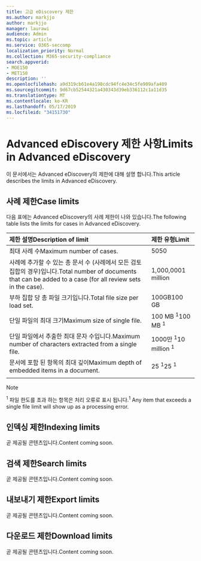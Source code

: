 ```yaml
---
title: 고급 eDiscovery 제한
ms.author: markjjo
author: markjjo
manager: laurawi
audience: Admin
ms.topic: article
ms.service: O365-seccomp
localization_priority: Normal
ms.collection: M365-security-compliance
search.appverid:
- MOE150
- MET150
description: ''
ms.openlocfilehash: a9d319cb61e4a198cdc94fc4e34c5fe909afa409
ms.sourcegitcommit: 9d67cb52544321a430343d39eb336112c1a11d35
ms.translationtype: MT
ms.contentlocale: ko-KR
ms.lasthandoff: 05/17/2019
ms.locfileid: "34151730"
---
```

# <a name="limits-in-advanced-ediscovery"></a><span data-ttu-id="7d3bb-102">Advanced eDiscovery 제한 사항</span><span class="sxs-lookup"><span data-stu-id="7d3bb-102">Limits in Advanced eDiscovery</span></span>

<span data-ttu-id="7d3bb-103">이 문서에서는 Advanced eDiscovery의 제한에 대해 설명 합니다.</span><span class="sxs-lookup"><span data-stu-id="7d3bb-103">This article describes the limits in Advanced eDiscovery.</span></span>

## <a name="case-limits"></a><span data-ttu-id="7d3bb-104">사례 제한</span><span class="sxs-lookup"><span data-stu-id="7d3bb-104">Case limits</span></span>

<span data-ttu-id="7d3bb-105">다음 표에는 Advanced eDiscovery의 사례 제한이 나와 있습니다.</span><span class="sxs-lookup"><span data-stu-id="7d3bb-105">The following table lists the limits for cases in Advanced eDiscovery.</span></span>

|<span data-ttu-id="7d3bb-106">**제한 설명**</span><span class="sxs-lookup"><span data-stu-id="7d3bb-106">**Description of limit**</span></span>|<span data-ttu-id="7d3bb-107">**제한 유형**</span><span class="sxs-lookup"><span data-stu-id="7d3bb-107">**Limit**</span></span>|
  |:-----|:-----|
  |<span data-ttu-id="7d3bb-108">최대 사례 수</span><span class="sxs-lookup"><span data-stu-id="7d3bb-108">Maximum number of cases.</span></span>  <br/> |<span data-ttu-id="7d3bb-109">50</span><span class="sxs-lookup"><span data-stu-id="7d3bb-109">50</span></span>  <br/> |
  |<span data-ttu-id="7d3bb-110">사례에 추가할 수 있는 총 문서 수 (사례에서 모든 검토 집합의 경우)입니다.</span><span class="sxs-lookup"><span data-stu-id="7d3bb-110">Total number of documents that can be added to a case (for all review sets in the case).</span></span>  <br/> |<span data-ttu-id="7d3bb-111">1,000,000</span><span class="sxs-lookup"><span data-stu-id="7d3bb-111">1 million</span></span>  <br/> |
  |<span data-ttu-id="7d3bb-112">부하 집합 당 총 파일 크기입니다.</span><span class="sxs-lookup"><span data-stu-id="7d3bb-112">Total file size per load set.</span></span>  <br/> |<span data-ttu-id="7d3bb-113">100GB</span><span class="sxs-lookup"><span data-stu-id="7d3bb-113">100 GB</span></span>  <br/> |
  |<span data-ttu-id="7d3bb-114">단일 파일의 최대 크기</span><span class="sxs-lookup"><span data-stu-id="7d3bb-114">Maximum size of single file.</span></span>   <br/> |<span data-ttu-id="7d3bb-115">100 MB <sup>1</sup></span><span class="sxs-lookup"><span data-stu-id="7d3bb-115">100 MB <sup>1</sup></span></span> <br/> |
  |<span data-ttu-id="7d3bb-116">단일 파일에서 추출한 최대 문자 수입니다.</span><span class="sxs-lookup"><span data-stu-id="7d3bb-116">Maximum number of characters extracted from a single file.</span></span>  <br/> |<span data-ttu-id="7d3bb-117">1000만 <sup>1</sup></span><span class="sxs-lookup"><span data-stu-id="7d3bb-117">10 million <sup>1</sup></span></span> <br/> |
  |<span data-ttu-id="7d3bb-118">문서에 포함 된 항목의 최대 깊이</span><span class="sxs-lookup"><span data-stu-id="7d3bb-118">Maximum depth of embedded items in a document.</span></span>  <br/> |<span data-ttu-id="7d3bb-119">25 <sup>1</sup></span><span class="sxs-lookup"><span data-stu-id="7d3bb-119">25 <sup>1</sup></span></span> <br/> |
|||
 > [!NOTE]
> <span data-ttu-id="7d3bb-120"><sup>1</sup> 파일 한도를 초과 하는 항목은 처리 오류로 표시 됩니다.</span><span class="sxs-lookup"><span data-stu-id="7d3bb-120"><sup>1</sup> Any item that exceeds a single file limit will show up as a processing error.</span></span> 

## <a name="indexing-limits"></a><span data-ttu-id="7d3bb-121">인덱싱 제한</span><span class="sxs-lookup"><span data-stu-id="7d3bb-121">Indexing limits</span></span>

<span data-ttu-id="7d3bb-122">곧 제공될 콘텐츠입니다.</span><span class="sxs-lookup"><span data-stu-id="7d3bb-122">Content coming soon.</span></span>

## <a name="search-limits"></a><span data-ttu-id="7d3bb-123">검색 제한</span><span class="sxs-lookup"><span data-stu-id="7d3bb-123">Search limits</span></span>

<span data-ttu-id="7d3bb-124">곧 제공될 콘텐츠입니다.</span><span class="sxs-lookup"><span data-stu-id="7d3bb-124">Content coming soon.</span></span>

## <a name="export-limits"></a><span data-ttu-id="7d3bb-125">내보내기 제한</span><span class="sxs-lookup"><span data-stu-id="7d3bb-125">Export limits</span></span>

<span data-ttu-id="7d3bb-126">곧 제공될 콘텐츠입니다.</span><span class="sxs-lookup"><span data-stu-id="7d3bb-126">Content coming soon.</span></span>

## <a name="download-limits"></a><span data-ttu-id="7d3bb-127">다운로드 제한</span><span class="sxs-lookup"><span data-stu-id="7d3bb-127">Download limits</span></span>

<span data-ttu-id="7d3bb-128">곧 제공될 콘텐츠입니다.</span><span class="sxs-lookup"><span data-stu-id="7d3bb-128">Content coming soon.</span></span>

